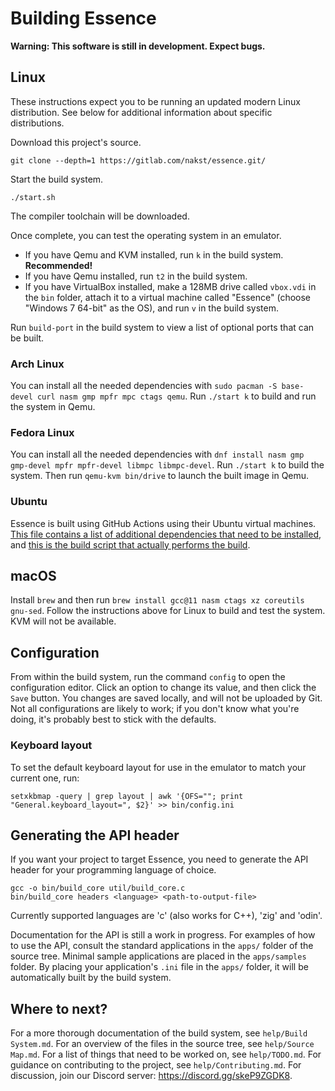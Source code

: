 # Building Essence

**Warning: This software is still in development. Expect bugs.**

## Linux

These instructions expect you to be running an updated modern Linux distribution. See below for additional information about specific distributions.

Download this project's source. 

    git clone --depth=1 https://gitlab.com/nakst/essence.git/

Start the build system.

    ./start.sh

The compiler toolchain will be downloaded.

Once complete, you can test the operating system in an emulator. 
* If you have Qemu and KVM installed, run `k` in the build system. **Recommended!**
* If you have Qemu installed, run `t2` in the build system.
* If you have VirtualBox installed, make a 128MB drive called `vbox.vdi` in the `bin` folder, attach it to a virtual machine called "Essence" (choose "Windows 7 64-bit" as the OS), and run `v` in the build system.

Run `build-port` in the build system to view a list of optional ports that can be built.

### Arch Linux

You can install all the needed dependencies with `sudo pacman -S base-devel curl nasm gmp mpfr mpc ctags qemu`. Run `./start k` to build and run the system in Qemu.

### Fedora Linux

You can install all the needed dependencies with `dnf install nasm gmp gmp-devel mpfr mpfr-devel libmpc libmpc-devel`. Run `./start k` to build the system. Then run `qemu-kvm bin/drive` to launch the built image in Qemu.

### Ubuntu

Essence is built using GitHub Actions using their Ubuntu virtual machines. [This file contains a list of additional dependencies that need to be installed](https://github.com/nakst/build-essence/blob/main/.github/workflows/nightly.yml#L75), and [this is the build script that actually performs the build](https://gitlab.com/nakst/essence/-/blob/master/util/start.script#L291).

## macOS

Install `brew` and then run `brew install gcc@11 nasm ctags xz coreutils gnu-sed`. Follow the instructions above for Linux to build and test the system. KVM will not be available.

## Configuration

From within the build system, run the command `config` to open the configuration editor. Click an option to change its value, and then click the `Save` button. You changes are saved locally, and will not be uploaded by Git. Not all configurations are likely to work; if you don't know what you're doing, it's probably best to stick with the defaults.

### Keyboard layout

To set the default keyboard layout for use in the emulator to match your current one, run:

    setxkbmap -query | grep layout | awk '{OFS=""; print "General.keyboard_layout=", $2}' >> bin/config.ini

## Generating the API header

If you want your project to target Essence, you need to generate the API header for your programming language of choice.

    gcc -o bin/build_core util/build_core.c
    bin/build_core headers <language> <path-to-output-file>

Currently supported languages are 'c' (also works for C++), 'zig' and 'odin'.

Documentation for the API is still a work in progress. For examples of how to use the API, consult the standard applications in the `apps/` folder of the source tree. Minimal sample applications are placed in the `apps/samples` folder. By placing your application's `.ini` file in the `apps/` folder, it will be automatically built by the build system.

## Where to next?

For a more thorough documentation of the build system, see `help/Build System.md`.
For an overview of the files in the source tree, see `help/Source Map.md`.
For a list of things that need to be worked on, see `help/TODO.md`.
For guidance on contributing to the project, see `help/Contributing.md`.
For discussion, join our Discord server: https://discord.gg/skeP9ZGDK8.

